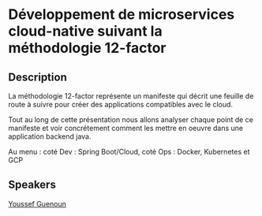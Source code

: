 # Développement de microservices cloud-native suivant la méthodologie 12-factor

## Description

La méthodologie 12-factor représente un manifeste qui décrit une feuille de route à suivre pour créer des applications compatibles avec le cloud. 

Tout au long de cette présentation nous allons analyser chaque point de ce manifeste et voir concrétement comment les mettre en oeuvre dans une application backend java.

Au menu : coté Dev : Spring Boot/Cloud, coté Ops : Docker, Kubernetes et GCP

## Speakers

[Youssef Guenoun](../speakers/youssefguenoun.md)